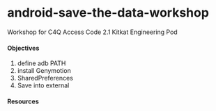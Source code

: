# android-save-the-data-workshop
Workshop for C4Q Access Code 2.1 Kitkat Engineering Pod

#### Objectives

1. define adb PATH
2. install Genymotion
3. SharedPreferences
4. Save into external

#### Resources

